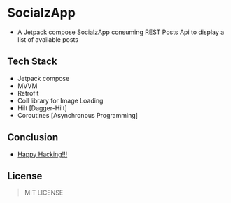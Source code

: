 # SocialzApp
- A Jetpack compose SocialzApp consuming REST Posts Api to display a list of available posts

## Tech Stack
- Jetpack compose
- MVVM
- Retrofit
- Coil library for Image Loading 
- Hilt [Dagger-Hilt]
- Coroutines [Asynchronous Programming]

## Conclusion
- [Happy Hacking!!!]()

## License
> MIT LICENSE
